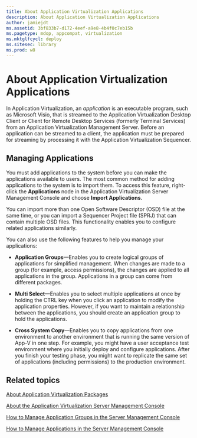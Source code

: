 ```yaml
---
title: About Application Virtualization Applications
description: About Application Virtualization Applications
author: jamiejdt
ms.assetid: 3bf833b7-d172-4eef-a9e8-4b4f0c7eb15b
ms.pagetype: mdop, appcompat, virtualization
ms.mktglfcycl: deploy
ms.sitesec: library
ms.prod: w8
---
```



# About Application Virtualization Applications


In Application Virtualization, an *application* is an executable program, such as Microsoft Visio, that is streamed to the Application Virtualization Desktop Client or Client for Remote Desktop Services (formerly Terminal Services) from an Application Virtualization Management Server. Before an application can be streamed to a client, the application must be prepared for streaming by processing it with the Application Virtualization Sequencer.

## Managing Applications


You must add applications to the system before you can make the applications available to users. The most common method for adding applications to the system is to import them. To access this feature, right-click the **Applications** node in the Application Virtualization Server Management Console and choose **Import Applications**.

You can import more than one Open Software Descriptor (OSD) file at the same time, or you can import a Sequencer Project file (SPRJ) that can contain multiple OSD files. This functionality enables you to configure related applications similarly.

You can also use the following features to help you manage your applications:

-   **Application Groups**—Enables you to create logical groups of applications for simplified management. When changes are made to a group (for example, access permissions), the changes are applied to all applications in the group. Applications in a group can come from different packages.

-   **Multi Select**—Enables you to select multiple applications at once by holding the CTRL key when you click an application to modify the application properties. However, if you want to maintain a relationship between the applications, you should create an application group to hold the applications.

-   **Cross System Copy**—Enables you to copy applications from one environment to another environment that is running the same version of App-V in one step. For example, you might have a user acceptance test environment where you initially deploy and configure applications. After you finish your testing phase, you might want to replicate the same set of applications (including permissions) to the production environment.

## Related topics


[About Application Virtualization Packages](about-application-virtualization-packages.md)

[About the Application Virtualization Server Management Console](about-the-application-virtualization-server-management-console.md)

[How to Manage Application Groups in the Server Management Console](how-to-manage-application-groups-in-the-server-management-console.md)

[How to Manage Applications in the Server Management Console](how-to-manage-applications-in-the-server-management-console.md)

 

 





